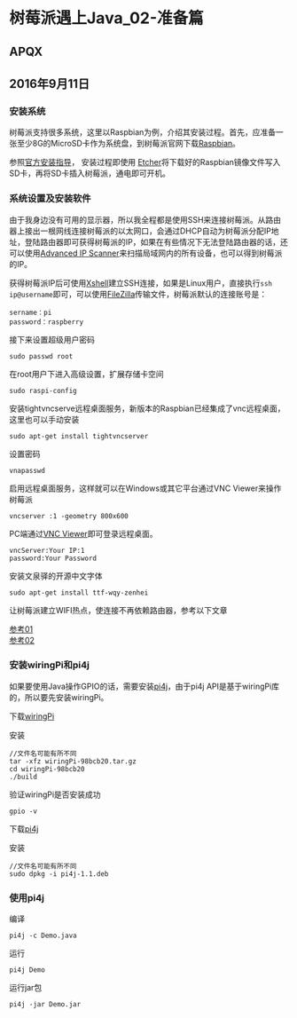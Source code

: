 # 树莓派遇上Java_02-准备篇

## APQX

## 2016年9月11日

### 安装系统

树莓派支持很多系统，这里以Raspbian为例，介绍其安装过程。首先，应准备一张至少8G的MicroSD卡作为系统盘，到树莓派官网下载[Raspbian](https://www.raspberrypi.org/downloads/raspbian/)。

参照[官方安装指导](https://www.raspberrypi.org/documentation/installation/installing-images/README.md)，
安装过程即使用 [Etcher](https://etcher.io/)将下载好的Raspbian镜像文件写入SD卡，再将SD卡插入树莓派，通电即可开机。

### 系统设置及安装软件

由于我身边没有可用的显示器，所以我全程都是使用SSH来连接树莓派。从路由器上接出一根网线连接树莓派的以太网口，会通过DHCP自动为树莓派分配IP地址，登陆路由器即可获得树莓派的IP，如果在有些情况下无法登陆路由器的话，还可以使用[Advanced IP Scanner](https://www.advanced-ip-scanner.com/)来扫描局域网内的所有设备，也可以得到树莓派的IP。

获得树莓派IP后可使用[Xshell](https://www.netsarang.com/products/xsh_overview.html)建立SSH连接，如果是Linux用户，直接执行`ssh ip@username`即可，可以使用[FileZilla](https://filezilla-project.org/)传输文件，树莓派默认的连接账号是：

```
sername：pi
password：raspberry
```

接下来设置超级用户密码

```
sudo passwd root
```

在root用户下进入高级设置，扩展存储卡空间

```
sudo raspi-config
```

安装tightvncserve远程桌面服务，新版本的Raspbian已经集成了vnc远程桌面，这里也可以手动安装

```
sudo apt-get install tightvncserver
```

设置密码

```
vnapasswd
```

启用远程桌面服务，这样就可以在Windows或其它平台通过VNC Viewer来操作树莓派

```
vncserver :1 -geometry 800x600
```

PC端通过[VNC Viewer](https://www.realvnc.com/en/connect/download/viewer/)即可登录远程桌面。

```
vncServer:Your IP:1
password:Your Password
```

安装文泉驿的开源中文字体

```
sudo apt-get install ttf-wqy-zenhei
```

让树莓派建立WIFI热点，使连接不再依赖路由器，参考以下文章 

[参考01](http://blog.csdn.net/xukai871105/article/details/42497097)  
[参考02](http://elinux.org/RPI-Wireless-Hotspot)

### 安装wiringPi和pi4j

如果要使用Java操作GPIO的话，需要安装[pi4j](http://pi4j.com/)，由于pi4j API是基于wiringPi库的，所以要先安装wiringPi。 

下载[wiringPi](https://git.drogon.net/?p=wiringPi;a=summary)

安装

```
//文件名可能有所不同
tar -xfz wiringPi-98bcb20.tar.gz 
cd wiringPi-98bcb20
./build
```

验证wiringPi是否安装成功

```
gpio -v
```

下载[pi4j](http://pi4j.com/download.html)

安装

```
//文件名可能有所不同
sudo dpkg -i pi4j-1.1.deb
```

### 使用pi4j

编译

```
pi4j -c Demo.java
```

运行

```
pi4j Demo
```

运行jar包

```
pi4j -jar Demo.jar
```